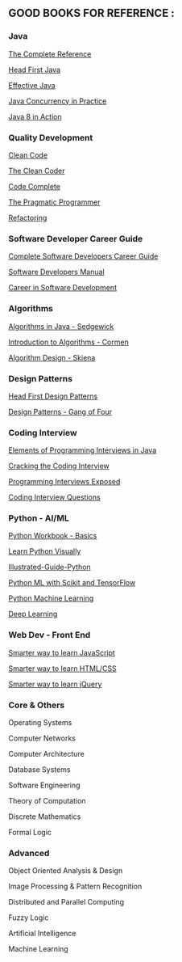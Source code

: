 ## GOOD BOOKS FOR REFERENCE :

### Java

[The Complete Reference](https://www.amazon.com/Java-Complete-Reference-Herbert-Schildt/dp/0071808558)

[Head First Java](https://www.amazon.com/dp/0596009208)

[Effective Java](https://www.amazon.com/Effective-Java-3rd-Joshua-Bloch/dp/0134685997)

[Java Concurrency in Practice](https://www.amazon.com/Java-Concurrency-Practice-Brian-Goetz/dp/0321349601)

[Java 8 in Action](https://www.amazon.com/Java-Action-Lambdas-functional-style-programming/dp/1617291994)

### Quality Development

[Clean Code](https://www.amazon.com/dp/0132350882)

[The Clean Coder](https://www.amazon.com/Clean-Coder-Conduct-Professional-Programmers/dp/0137081073)

[Code Complete](https://www.amazon.com/dp/0735619670)

[The Pragmatic Programmer](https://www.amazon.com/dp/020161622X)

[Refactoring](https://www.amazon.com/Refactoring-Improving-Design-Existing-Code/dp/0201485672)

### Software Developer Career Guide

[Complete Software Developers Career Guide](https://www.amazon.com/Complete-Software-Developers-Career-Guide/dp/0999081411)

[Software Developers Manual](https://www.amazon.com/Soft-Skills-software-developers-manual/dp/1617292397)

[Career in Software Development](https://www.amazon.com/Passionate-Programmer-Remarkable-Development-Pragmatic/dp/1934356344)

### Algorithms

[Algorithms in Java - Sedgewick](https://www.amazon.com/Algorithms-4th-Robert-Sedgewick/dp/032157351X)

[Introduction to Algorithms - Cormen](https://www.amazon.com/Introduction-Algorithms-3rd-MIT-Press/dp/0262033844)

[Algorithm Design - Skiena](https://www.amazon.com/Algorithm-Design-Manual-Steven-Skiena/dp/1848000693)

### Design Patterns

[Head First Design Patterns](https://www.amazon.com/Head-First-Design-Patterns-Brain-Friendly/dp/0596007124)

[Design Patterns - Gang of Four](https://www.amazon.com/Design-Patterns-Elements-Reusable-Object-Oriented/dp/9332555400)

### Coding Interview

[Elements of Programming Interviews in Java](https://www.amazon.com/Elements-Programming-Interviews-Java-Insiders/dp/1517671272)

[Cracking the Coding Interview](https://www.amazon.com/Cracking-Coding-Interview-Programming-Questions/dp/0984782850)

[Programming Interviews Exposed](https://www.amazon.com/Programming-Interviews-Exposed-Secrets-Landing/dp/1118261364)

[Coding Interview Questions](https://www.amazon.com/Coding-Interview-Questions-Narasimha-Karumanchi/dp/8193245202)

### Python - AI/ML

[Python Workbook - Basics](http://www.springer.com/in/book/9783319142395)

[Learn Python Visually](https://www.amazon.com/Learn-Python-Visually-Ivelin-Demirov/dp/0993836712)

[Illustrated-Guide-Python](https://www.amazon.com/Illustrated-Guide-Python-Walkthrough-Illustrations/dp/1977921752)

[Python ML with Scikit and TensorFlow](https://www.amazon.com/dp/B06XNKV5TS)

[Python Machine Learning](https://www.amazon.com/dp/1787125939)

[Deep Learning](https://www.amazon.com/Deep-Learning-Adaptive-Computation-Machine-ebook/dp/B01MRVFGX4)

### Web Dev - Front End

[Smarter way to learn JavaScript](https://www.amazon.com/Smarter-JavaScript-tech-assisted-approach-requires/dp/1497408180)

[Smarter way to learn HTML/CSS](https://www.amazon.com/Smarter-Way-Learn-HTML-CSS/dp/150867387X)

[Smarter way to learn jQuery](https://www.amazon.com/Smarter-Way-Learn-jQuery-Remember/dp/1523986468)

### Core & Others

Operating Systems

Computer Networks

Computer Architecture

Database Systems

Software Engineering

Theory of Computation

Discrete Mathematics

Formal Logic

### Advanced

Object Oriented Analysis & Design

Image Processing & Pattern Recognition

Distributed and Parallel Computing

Fuzzy Logic

Artificial Intelligence

Machine Learning
